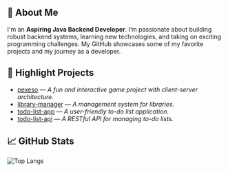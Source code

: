## 🚀 About Me

I'm an **Aspiring Java Backend Developer**. I’m passionate about building robust backend systems, learning new technologies, and taking on exciting programming challenges. My GitHub showcases some of my favorite projects and my journey as a developer.

## 🌟 Highlight Projects

- [pexeso](https://github.com/tmktc/pexeso) — _A fun and interactive game project with client-server architecture._
- [library-manager](https://github.com/tmktc/library-manager) — _A management system for libraries._
- [todo-list-app](https://github.com/tmktc/todo-list-app) — _A user-friendly to-do list application._
- [todo-list-api](https://github.com/tmktc/todo-list-api) — _A RESTful API for managing to-do lists._

## 📈 GitHub Stats
![Top Langs](https://github-readme-stats.vercel.app/api/top-langs/?username=tmktc&layout=compact&theme=tokyonight)
